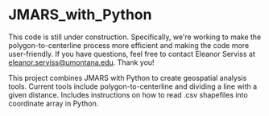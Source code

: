 # JMARS_with_Python
This code is still under construction. Specifically, we're working to make the polygon-to-centerline process more efficient and making the code more user-friendly. If you have questions, feel free to contact Eleanor Serviss at eleanor.serviss@umontana.edu. Thank you!

This project combines JMARS with Python to create geospatial analysis tools. Current tools include polygon-to-centerline and dividing a line with a given distance. Includes instructions on how to read .csv shapefiles into coordinate array in Python. 
